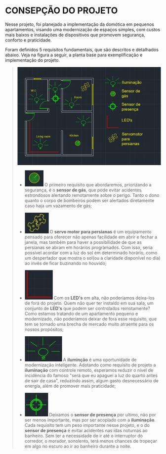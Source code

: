 # CONSEPÇÃO DO PROJETO

Nesse projeto, foi planejado a implementação da domótica em pequenos apartamentos, visando uma modernização de espaços simples, com custos mais baixos e instalações de dispositivos que promovem segurança, conforto e praticidade. 

Foram definidos 5 requisitos fundamentais, que são descritos e detalhados abaixo. 
Veja na figura a seguir, a planta base para exemplificação e implementação do projeto.

>![planta](https://github.com/nobrucamargo/PI-II/blob/5d4543cf8845fec1bde823116b6a7e48084f3cf8/Imagens/planta_baixa.PNG)
>- ![sensor_gas](https://github.com/nobrucamargo/PI-II/blob/7d3d13b7c5da26f39fc0912f703d3900dedf5129/Imagens/sensor_de_gas.PNG) O primeiro requisito que abordaremos, priorizando a segurança, é o **sensor de gás**, que pode evitar acidentes estrondosos alertando remotamente sobre o perigo. Tanto o dono quanto o corpo de bombeiros podem ser alertados diretamente caso haja um vazamento de gás;
>
>- ![servo_motor](https://github.com/nobrucamargo/PI-II/blob/7463a898b29795b6de438fdc96ccdd49b52c4e2a/Imagens/servo_motor.PNG) O **servo motor para persianas** é um equipamento pensado para oferecer não apenas facilidade em abrir e fechar a janela, mas também para haver a possibilidade de que as persianas se abram em horários programados. Com isso, seria possível acordar com a luz do sol em determinado horário, como um despertador que mostra o sol(ou a claridade disponível no dia) ao invés de ficar buzinando no houvido;
>
>- ![leds](https://github.com/nobrucamargo/PI-II/blob/59cffed667fe992f91545195b9724f563d4a6070/Imagens/leds.PNG) Com os **LED's** em alta, não poderíamos deixa-los de fora do projeto. Quem não quer ter instaldo em sua sala, um conjunto de **LED's** que podem ser controlados remotamente? Como estamos tratando de um apartamento pequeno e modernizado, não poderíamos deixar de fora esse requisito, que tem se tornado uma brecha de mercado muito atraente para os nossos propósitos;
>
>- ![iluminacao](https://github.com/nobrucamargo/PI-II/blob/59cffed667fe992f91545195b9724f563d4a6070/Imagens/iluminacao.PNG) A **iluminção** é uma oportunidade de modernização inteligente. Adotando como requisito de projeto a **iluminação** com controle remoto, esperamos reduzir o nível de incidência do famoso "será que eu apaguei a luz do quarto antes de sair de casa", reduzindo assim, algum gasto desnecessário de energia, além de promover mais praticidade;
>
>- ![sensor_presenca](https://github.com/nobrucamargo/PI-II/blob/59cffed667fe992f91545195b9724f563d4a6070/Imagens/sensor_de_preseca.PNG) Deixamos o **sensor de presença** por ultimo, não por ser menos importante, mas por ser acoplado com a **iluminação**. Cada requisito tem um peso importante nesse projeto, e o do **sensor de presença** é evitar acidentes nas idas noturnas ao banheiro. Sem ter a necessidade de ir até o interruptor do corredor, o morador, sonolento, terá menos chances de tropeçar em algo no escuro ao ir ao banheiro durante a noite.


